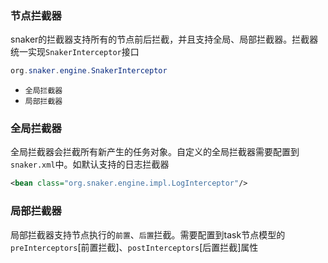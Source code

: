 ### 节点拦截器

snaker的拦截器支持所有的节点前后拦截，并且支持全局、局部拦截器。拦截器统一实现`SnakerInterceptor`接口

```java
org.snaker.engine.SnakerInterceptor
```

- `全局拦截器`
- `局部拦截器`

### 全局拦截器

全局拦截器会拦截所有新产生的任务对象。自定义的全局拦截器需要配置到`snaker.xml`中。如默认支持的日志拦截器

```xml
<bean class="org.snaker.engine.impl.LogInterceptor"/>
```

### 局部拦截器

局部拦截器支持节点执行的`前置`、`后置`拦截。需要配置到task节点模型的`preInterceptors`[前置拦截]、`postInterceptors`[后置拦截]属性